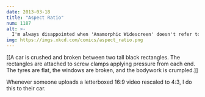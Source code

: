 ```yaml
---
date: 2013-03-18
title: "Aspect Ratio"
num: 1187
alt: >-
  I'm always disappointed when 'Anamorphic Widescreen' doesn't refer to a widescreen Animorphs movie.
img: https://imgs.xkcd.com/comics/aspect_ratio.png
---
```

[[A car is crushed and broken between two tall black rectangles. The rectangles are attached to screw clamps applying pressure from each end. The tyres are flat, the windows are broken, and the bodywork is crumpled.]]

Whenever someone uploads a letterboxed 16:9 video rescaled to 4:3, I do this to their car.

